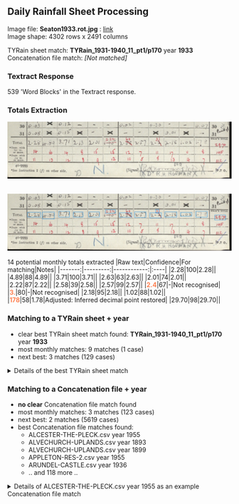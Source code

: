 ## Daily Rainfall Sheet Processing

Image file: **Seaton1933.rot.jpg** : [link](../rotated/Seaton1933.rot.jpg)<br/>Image shape: 4302 rows x 2491 columns

TYRain sheet match: **TYRain_1931-1940_11_pt1/p170** year **1933**<br/>
Concatenation file match: *[Not matched]*

### Textract Response

539 'Word Blocks' in the Textract response.
### Totals Extraction

<img src="../totals_matching/Seaton1933.rot.totals.jpg" width="800" />

&nbsp;<br/>
<img src="../totals_matching/Seaton1933.rot.ext.totals.jpg" width="800" />

14 potential monthly totals extracted
|Raw text|Confidence|For matching|Notes|
|-------:|---------:|------------:|:----|
|2.28|100|2.28||
|4.89|88|4.89||
|3.71|100|3.71||
|2.63|63|2.63||
|2.01|74|2.01||
|2.22|87|2.22||
|2.58|39|2.58||
|2.57|99|2.57||
|<span style="color: coral;">**2.4**</span>|67|-|Not recognised|
|<span style="color: coral;">**3.**</span>|80|-|Not recognised|
|2.18|95|2.18||
|1.02|88|1.02||
|<span style="color: coral;">**178**</span>|58|1.78|Adjusted: Inferred decimal point restored|
|29.70|98|29.70||

### Matching to a TYRain sheet + year

* clear best TYRain sheet match found: **TYRain_1931-1940_11_pt1/p170** year **1933**
* most monthly matches: 9 matches (1 case)
* next best: 3 matches (129 cases)



<details>
<summary>Details of the best TYRain sheet match</summary>


|   |RR Month|RR Value|Match?|Raw extract|Conf|Adj extract|Notes|
|--:|:-------|-------:|:-----|----------:|---:|----------:|:----|
|1|January|2.28|Yes|2.28|100|2.28||
|2|February|4.89|Yes|4.89|88|4.89||
|3|March|3.71|Yes|3.71|100|3.71||
|4|April|2.13|<span style="color: coral;">**No**</span>|||||
||||<span style="color: coral;">**No**</span>|2.63|63|2.63||
|5|May|2.01|Yes|2.01|74|2.01||
|6|June|2.22|Yes|2.22|87|2.22||
|7|July|2.6|<span style="color: coral;">**No**</span>|||||
||||<span style="color: coral;">**No**</span>|2.58|39|2.58||
|8|August|2.57|Yes|2.57|99|2.57||
|9|September|2.31|<span style="color: coral;">**No**</span>|||||
||||<span style="color: coral;">**No**</span>|2.4|67|-|Not recognised as a monthly total|
||||<span style="color: coral;">**No**</span>|3.|80|-|Not recognised as a monthly total|
|10|October|2.18|Yes|2.18|95|2.18||
|11|November|1.02|Yes|1.02|88|1.02||
|12|December|1.78|Yes|178|58|1.78|Adjusted: Inferred decimal point restored|
||||<span style="color: coral;">**No**</span>|29.70|98|29.70||

Matched 9 out of 12 monthly totals

</details>


### Matching to a Concatenation file + year

* **no clear** Concatenation file match found
* most monthly matches: 3 matches (123 cases)
* next best: 2 matches (5619 cases)
* best Concatenation file matches found:
  * ALCESTER-THE-PLECK.csv year 1955
  * ALVECHURCH-UPLANDS.csv year 1893
  * ALVECHURCH-UPLANDS.csv year 1899
  * APPLETON-RES-2.csv year 1955
  * ARUNDEL-CASTLE.csv year 1936
  * .. and 118 more ..


<details>
<summary>Details of ALCESTER-THE-PLECK.csv year 1955 as an example  Concatenation file match</summary>


|   |RR Month|RR Value|Match?|Raw extract|Conf|Adj extract|Notes|
|--:|:-------|-------:|:-----|----------:|---:|----------:|:----|
|1|January|2.65|<span style="color: coral;">**No**</span>|||||
||||<span style="color: coral;">**No**</span>|2.28|100|2.28||
|2|February|1.59|<span style="color: coral;">**No**</span>|||||
||||<span style="color: coral;">**No**</span>|4.89|88|4.89||
|3|March|2.11|<span style="color: coral;">**No**</span>|||||
||||<span style="color: coral;">**No**</span>|3.71|100|3.71||
|4|April|1.13|<span style="color: coral;">**No**</span>|||||
|5|May|4.37|<span style="color: coral;">**No**</span>|||||
|6|June|2.63|Yes|2.63|63|2.63||
|7|July|0.46|<span style="color: coral;">**No**</span>|||||
||||<span style="color: coral;">**No**</span>|2.01|74|2.01||
|8|August|0.33|<span style="color: coral;">**No**</span>|||||
|9|September|1.09|<span style="color: coral;">**No**</span>|||||
|10|October|1.33|<span style="color: coral;">**No**</span>|||||
|11|November|2.22|Yes|2.22|87|2.22||
||||<span style="color: coral;">**No**</span>|2.58|39|2.58||
||||<span style="color: coral;">**No**</span>|2.57|99|2.57||
||||<span style="color: coral;">**No**</span>|2.4|67|-|Not recognised as a monthly total|
||||<span style="color: coral;">**No**</span>|3.|80|-|Not recognised as a monthly total|
|12|December|2.18|Yes|2.18|95|2.18||
||||<span style="color: coral;">**No**</span>|1.02|88|1.02||
||||<span style="color: coral;">**No**</span>|178|58|1.78|Adjusted: Inferred decimal point restored|
||||<span style="color: coral;">**No**</span>|29.70|98|29.70||

Matched 3 out of 12 monthly totals

</details>

